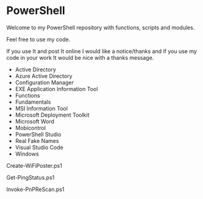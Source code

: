 # PowerShell

Welcome to my PowerShell repository with functions, scripts and modules.

Feel free to use my code.

If you use It and post It online I would like a notice/thanks and
if you use my code in your work It would be nice with a thanks message.

- Active Directory
- Azure Active Directory
- Configuration Manager
- EXE Application Information Tool
- Functions
- Fundamentals
- MSI Information Tool
- Microsoft Deployment Toolkit
- Microsoft Word
- Mobicontrol
- PowerShell Studio
- Real Fake Names
- Visual Studio Code
- Windows

Create-WiFiPoster.ps1

Get-PingStatus.ps1

Invoke-PnPReScan.ps1
